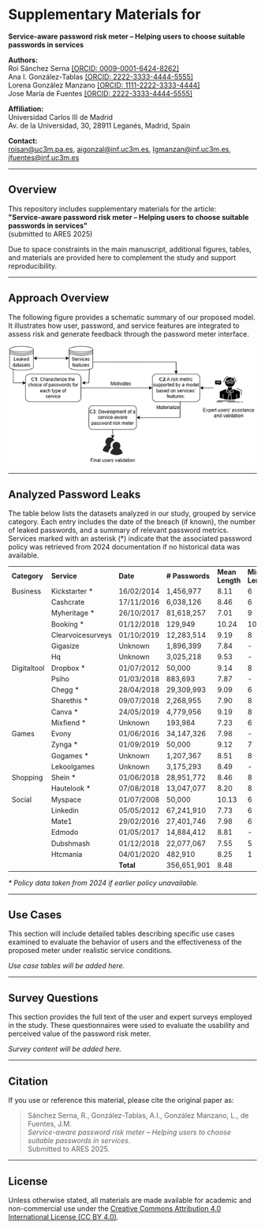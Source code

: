 # Supplementary Materials for  
**Service-aware password risk meter – Helping users to choose suitable passwords in services**

**Authors:**  
Roi Sánchez Serna [[ORCID: 0009-0001-6424-8262]](https://orcid.org/0009-0001-6424-8262)  
Ana I. González-Tablas [[ORCID: 2222-3333-4444-5555]](https://orcid.org/2222-3333-4444-5555)  
Lorena González Manzano [[ORCID: 1111-2222-3333-4444]](https://orcid.org/1111-2222-3333-4444)  
Jose María de Fuentes [[ORCID: 2222-3333-4444-5555]](https://orcid.org/2222-3333-4444-5555)  

**Affiliation:**  
Universidad Carlos III de Madrid  
Av. de la Universidad, 30, 28911 Leganés, Madrid, Spain  

**Contact:**  
roisan@uc3m.pa.es, aigonzal@inf.uc3m.es, lgmanzan@inf.uc3m.es, jfuentes@inf.uc3m.es  

---

## Overview

This repository includes supplementary materials for the article:  
**"Service-aware password risk meter – Helping users to choose suitable passwords in services"**  
(submitted to ARES 2025)

Due to space constraints in the main manuscript, additional figures, tables, and materials are provided here to complement the study and support reproducibility.

---

## Approach Overview

The following figure provides a schematic summary of our proposed model. It illustrates how user, password, and service features are integrated to assess risk and generate feedback through the password meter interface.

![Approach overview](figures/approachoverview.png)

---

## Analyzed Password Leaks

The table below lists the datasets analyzed in our study, grouped by service category. Each entry includes the date of the breach (if known), the number of leaked passwords, and a summary of relevant password metrics. Services marked with an asterisk (*) indicate that the associated password policy was retrieved from 2024 documentation if no historical data was available.

<table>
    <tr>
        <td><strong>Category</strong></td>
        <td><strong>Service</strong></td>
        <td><strong>Date</strong></td>
        <td><strong># Passwords</strong></td>
        <td><strong>Mean Length</strong></td>
        <td><strong>Min Length</strong></td>
        <td><strong>Mask</strong></td>
        <td><strong>Mean Score</strong></td>
    </tr>
    <tr>
        <td>Business</td>
        <td>Kickstarter *</td>
        <td>16/02/2014</td>
        <td>1,456,977</td>
        <td>8.11</td>
        <td>6</td>
        <td>l</td>
        <td>1.38</td>
    </tr>
    <tr>
        <td></td>
        <td>Cashcrate</td>
        <td>17/11/2016</td>
        <td>6,038,126</td>
        <td>8.46</td>
        <td>6</td>
        <td>l</td>
        <td>1.56</td>
    </tr>
    <tr>
        <td></td>
        <td>Myheritage *</td>
        <td>26/10/2017</td>
        <td>81,618,257</td>
        <td>7.01</td>
        <td>9</td>
        <td>l</td>
        <td>1.14</td>
    </tr>
    <tr>
        <td></td>
        <td>Booking *</td>
        <td>01/12/2018</td>
        <td>129,949</td>
        <td>10.24</td>
        <td>10</td>
        <td>lud</td>
        <td>2.48</td>
    </tr>
    <tr>
        <td></td>
        <td>Clearvoicesurveys</td>
        <td>01/10/2019</td>
        <td>12,283,514</td>
        <td>9.19</td>
        <td>8</td>
        <td>l</td>
        <td>2.25</td>
    </tr>
    <tr>
        <td></td>
        <td>Gigasize</td>
        <td>Unknown</td>
        <td>1,896,399</td>
        <td>7.84</td>
        <td>-</td>
        <td>-</td>
        <td>1.44</td>
    </tr>
    <tr>
        <td></td>
        <td>Hq</td>
        <td>Unknown</td>
        <td>3,025,218</td>
        <td>9.53</td>
        <td>-</td>
        <td>-</td>
        <td>2.17</td>
    </tr>
    <tr>
        <td>Digitaltool</td>
        <td>Dropbox *</td>
        <td>01/07/2012</td>
        <td>50,000</td>
        <td>9.14</td>
        <td>8</td>
        <td>luds</td>
        <td>1.88</td>
    </tr>
    <tr>
        <td></td>
        <td>Psiho</td>
        <td>01/03/2018</td>
        <td>883,693</td>
        <td>7.87</td>
        <td>-</td>
        <td>-</td>
        <td>1.30</td>
    </tr>
    <tr>
        <td></td>
        <td>Chegg *</td>
        <td>28/04/2018</td>
        <td>29,309,993</td>
        <td>9.09</td>
        <td>6</td>
        <td>lud</td>
        <td>1.92</td>
    </tr>
    <tr>
        <td></td>
        <td>Sharethis *</td>
        <td>09/07/2018</td>
        <td>2,268,955</td>
        <td>7.90</td>
        <td>8</td>
        <td>luds</td>
        <td>1.50</td>
    </tr>
    <tr>
        <td></td>
        <td>Canva *</td>
        <td>24/05/2019</td>
        <td>4,779,956</td>
        <td>9.19</td>
        <td>8</td>
        <td>l</td>
        <td>1.95</td>
    </tr>
    <tr>
        <td></td>
        <td>Mixfiend *</td>
        <td>Unknown</td>
        <td>193,984</td>
        <td>7.23</td>
        <td>6</td>
        <td>l</td>
        <td>1.20</td>
    </tr>
    <tr>
        <td>Games</td>
        <td>Evony</td>
        <td>01/06/2016</td>
        <td>34,147,326</td>
        <td>7.98</td>
        <td>-</td>
        <td>-</td>
        <td>1.38</td>
    </tr>
    <tr>
        <td></td>
        <td>Zynga *</td>
        <td>01/09/2019</td>
        <td>50,000</td>
        <td>9.12</td>
        <td>7</td>
        <td>l</td>
        <td>1.60</td>
    </tr>
    <tr>
        <td></td>
        <td>Gogames *</td>
        <td>Unknown</td>
        <td>1,207,367</td>
        <td>8.51</td>
        <td>8</td>
        <td>l</td>
        <td>1.41</td>
    </tr>
    <tr>
        <td></td>
        <td>Lekoolgames</td>
        <td>Unknown</td>
        <td>3,175,293</td>
        <td>8.49</td>
        <td>-</td>
        <td>-</td>
        <td>1.59</td>
    </tr>
    <tr>
        <td>Shopping</td>
        <td>Shein *</td>
        <td>01/06/2018</td>
        <td>28,951,772</td>
        <td>8.46</td>
        <td>8</td>
        <td>l</td>
        <td>1.68</td>
    </tr>
    <tr>
        <td></td>
        <td>Hautelook *</td>
        <td>07/08/2018</td>
        <td>13,047,077</td>
        <td>8.20</td>
        <td>8</td>
        <td>lud</td>
        <td>1.43</td>
    </tr>
    <tr>
        <td>Social</td>
        <td>Myspace</td>
        <td>01/07/2008</td>
        <td>50,000</td>
        <td>10.13</td>
        <td>6</td>
        <td>luds</td>
        <td>2.05</td>
    </tr>
    <tr>
        <td></td>
        <td>Linkedin</td>
        <td>05/05/2012</td>
        <td>67,241,910</td>
        <td>7.73</td>
        <td>6</td>
        <td>l</td>
        <td>1.28</td>
    </tr>
    <tr>
        <td></td>
        <td>Mate1</td>
        <td>29/02/2016</td>
        <td>27,401,746</td>
        <td>7.98</td>
        <td>6</td>
        <td>l</td>
        <td>1.35</td>
    </tr>
    <tr>
        <td></td>
        <td>Edmodo</td>
        <td>01/05/2017</td>
        <td>14,884,412</td>
        <td>8.81</td>
        <td>-</td>
        <td>-</td>
        <td>1.76</td>
    </tr>
    <tr>
        <td></td>
        <td>Dubshmash</td>
        <td>01/12/2018</td>
        <td>22,077,067</td>
        <td>7.55</td>
        <td>5</td>
        <td>l</td>
        <td>0.92</td>
    </tr>
    <tr>
        <td></td>
        <td>Htcmania</td>
        <td>04/01/2020</td>
        <td>482,910</td>
        <td>8.25</td>
        <td>1</td>
        <td>l</td>
        <td>1.61</td>
    </tr>
    <tr>
        <td></td>
        <td></td>
        <td><strong>Total</strong></td>
        <td>356,651,901</td>
        <td>8.48</td>
        <td></td>
        <td></td>
    </tr>
</table>

<p><em>* Policy data taken from 2024 if earlier policy unavailable.</em></p>

---

## Use Cases

This section will include detailed tables describing specific use cases examined to evaluate the behavior of users and the effectiveness of the proposed meter under realistic service conditions.

<!-- Placeholder for use case tables -->
_Use case tables will be added here._

---

## Survey Questions

This section provides the full text of the user and expert surveys employed in the study. These questionnaires were used to evaluate the usability and perceived value of the password risk meter.

<!-- Placeholder for survey questions -->
_Survey content will be added here._

---

## Citation

If you use or reference this material, please cite the original paper as:

> Sánchez Serna, R., González-Tablas, A.I., González Manzano, L., de Fuentes, J.M.  
> *Service-aware password risk meter – Helping users to choose suitable passwords in services*.  
> Submitted to ARES 2025.

---

## License

Unless otherwise stated, all materials are made available for academic and non-commercial use under the [Creative Commons Attribution 4.0 International License (CC BY 4.0)](https://creativecommons.org/licenses/by/4.0/).
